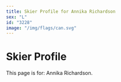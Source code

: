 ```yaml
---
title: Skier Profile for Annika Richardson
sex: "L"
id: "3228"
image: "/img/flags/can.svg" 
---
```


# Skier Profile

This page is for: Annika Richardson.
    